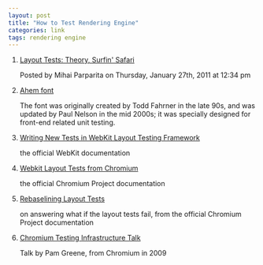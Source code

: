 ```yaml
---
layout: post
title: "How to Test Rendering Engine"
categories: link
tags: rendering engine
---
```


1. [Layout Tests: Theory, Surfin' Safari](https://www.webkit.org/blog/1452/layout-tests-theory/)

   Posted by Mihai Parparita on Thursday, January 27th, 2011 at 12:34 pm

1. [Ahem font](http://www.hixie.ch/resources/fonts/)

   The font was originally created by Todd Fahrner in the late 90s, and was updated by Paul Nelson in the mid 2000s; it was specially designed for front-end related unit testing.

1. [Writing New Tests in WebKit Layout Testing Framework](http://www.webkit.org/quality/testwriting.html)

   the official WebKit documentation

1. [Webkit Layout Tests from Chromium](http://www.chromium.org/developers/testing/webkit-layout-tests)

   the official Chromium Project documentation

1. [Rebaselining Layout Tests](http://www.chromium.org/developers/testing/webkit-layout-tests/testexpectations#TOC-Rebaselining)

   on answering what if the layout tests fail, from the official Chromium Project documentation

1. [Chromium Testing Infrastructure Talk](https://www.youtube.com/watch?v=bO3XEBuIDns)

   Talk by Pam Greene, from Chromium in 2009